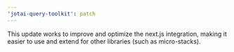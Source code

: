 ```yaml
---
'jotai-query-toolkit': patch
---
```


This update works to improve and optimize the next.js integration, making it easier to use and extend for other libraries (such as micro-stacks).
